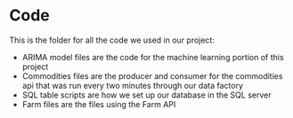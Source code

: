 # Code

This is the folder for all the code we used in our project:
 - ARIMA model files are the code for the machine learning portion of this project
 - Commodities files are the producer and consumer for the commodities api that was run every two minutes through our data factory 
 - SQL table scripts are how we set up our database in the SQL server
 - Farm files are the files using the Farm API
